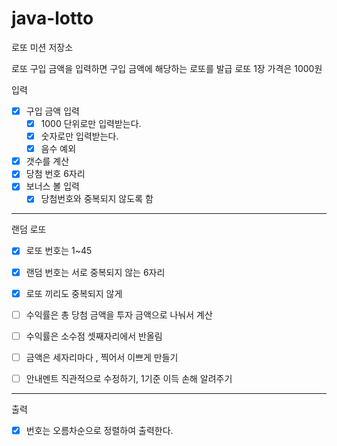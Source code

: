 # java-lotto

로또 미션 저장소

로또 구입 금액을 입력하면 구입 금액에 해당하는 로또를 발급
로또 1장 가격은 1000원

입력
- [X] 구입 금액 입력
  - [X] 1000 단위로만 입력받는다.
  - [X] 숫자로만 입력받는다.
  - [X] 음수 예외
- [X] 갯수를 계산
- [X] 당첨 번호 6자리
- [X] 보너스 볼 입력
  - [X] 당첨번호와 중복되지 않도록 함
---
랜덤 로또
- [X] 로또 번호는 1~45
- [X] 랜덤 번호는 서로 중복되지 않는 6자리
- [X] 로또 끼리도 중복되지 않게

- [ ] 수익률은 총 당첨 금액을 투자 금액으로 나눠서 계산 
- [ ] 수익률은 소수점 셋째자리에서 반올림
- [ ] 금액은 세자리마다 , 찍어서 이쁘게 만들기
- [ ] 안내멘트 직관적으로 수정하기, 1기준 이득 손해 알려주기
----

출력
 - [X] 번호는 오름차순으로 정렬하여 출력한다.


